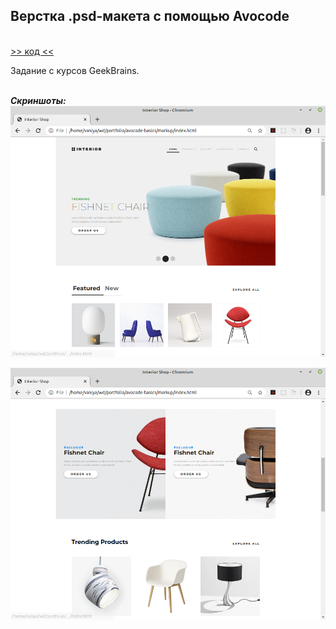## Верстка .psd-макета с помощью Avocode 
\
[>> код <<](https://github.com/vaniya-k/avocode-basics)

Задание с курсов GeekBrains.

\
_**Скриншоты:**_
\
![01](01.png)

![02](02.png)
